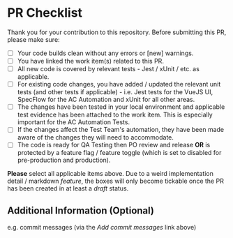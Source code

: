 # PR Checklist

Thank you for your contribution to this repository. Before submitting this PR, please make sure:

- [ ] Your code builds clean without any errors or [new] warnings.
- [ ] You have linked the work item(s) related to this PR.
- [ ] All new code is covered by relevant tests - Jest / xUnit / etc. as applicable.
- [ ] For existing code changes, you have added / updated the relevant unit tests (and other tests if applicable) - i.e. Jest tests for the VueJS UI, SpecFlow for the AC Automation and xUnit for all other areas.
- [ ] The changes have been tested in your local environment and applicable test evidence has been attached to the work item. This is especially important for the AC Automation Tests.
- [ ] If the changes affect the Test Team's automation, they have been made aware of the changes they will need to accommodate.
- [ ] The code is ready for QA Testing then PO review and release **OR** is protected by a feature flag / feature toggle (which is set to disabled for pre-production and production).

**Please** select all applicable items above. Due to a weird implementation detail / markdown *feature*, the boxes will only become tickable once the PR has been created in at least a *draft* status.

## Additional Information (Optional)

e.g. commit messages (via the *Add commit messages* link above)
